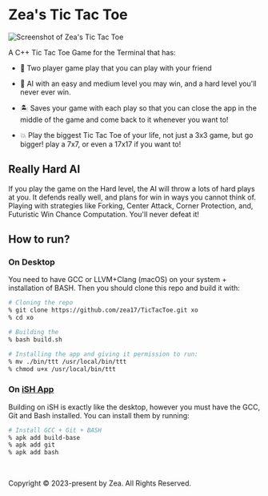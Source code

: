 # Zea's Tic Tac Toe

![Screenshot of Zea's Tic Tac Toe](https://github.com/zea17/dragon-bank/assets/93328643/7eced1bd-a69d-44c9-949b-e38f072a713e)

A C++ Tic Tac Toe Game for the Terminal that has:

- 🎎 Two player game play that you can play with your friend

- 🤖 AI with an easy and medium level you may win, and a hard level you'll never ever win.

- 🏝️ Saves your game with each play so that you can close the app in the middle of the game and come back to it whenever you want to!

- 💥 Play the biggest Tic Tac Toe of your life, not just a 3x3 game, but go bigger! play a 7x7, or even a 17x17 if you want to!

## Really Hard AI

If you play the game on the Hard level, the AI will throw a lots of hard plays at you. It defends really well, and plans for win in ways you cannot think of. Playing with strategies like Forking, Center Attack, Corner Protection, and, Futuristic Win Chance Computation. You'll never defeat it!


## How to run?

### On Desktop

You need to have GCC or LLVM+Clang (macOS) on your system + installation of BASH. Then you should clone this repo and build it with:

```bash
# Cloning the repo
% git clone https://github.com/zea17/TicTacToe.git xo
% cd xo

# Building the
% bash build.sh

# Installing the app and giving it permission to run:
% mv ./bin/ttt /usr/local/bin/ttt
% chmod u+x /usr/local/bin/ttt
```


### On [iSH App](https://ish.app)

Building on iSH is exactly like the desktop, however you must have
the GCC, Git and Bash installed. You can install them by running:

```bash
# Install GCC + Git + BASH
% apk add build-base
% apk add git
% apk add bash
```

<br>

Copyright &copy; 2023-present by Zea. All Rights Reserved.